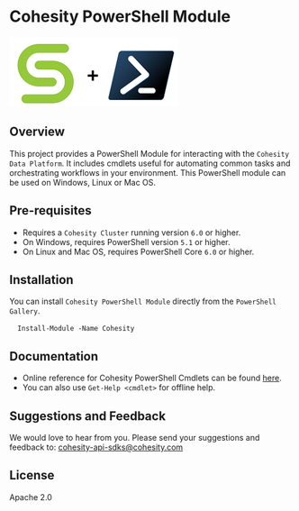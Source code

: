 # Cohesity PowerShell Module

![](.gitbook/assets/cohesity_powershell.png)

## Overview

This project provides a PowerShell Module for interacting with the `Cohesity Data Platform`.
It includes cmdlets useful for automating common tasks and orchestrating workflows in your environment.
This PowerShell module can be used on Windows, Linux or Mac OS.

## Pre-requisites

* Requires a `Cohesity Cluster` running version `6.0` or higher.
* On Windows, requires PowerShell version `5.1` or higher.
* On Linux and Mac OS, requires PowerShell Core `6.0` or higher.

## Installation

You can install `Cohesity PowerShell Module` directly from the `PowerShell Gallery`.

```text
  Install-Module -Name Cohesity
```

## Documentation

* Online reference for Cohesity PowerShell Cmdlets can be found [here](https://cohesityinc.gitbook.io/cohesity-powershell-module).
* You can also use `Get-Help <cmdlet>` for offline help.

## Suggestions and Feedback

We would love to hear from you. Please send your suggestions and feedback to: <cohesity-api-sdks@cohesity.com>

## License
Apache 2.0
